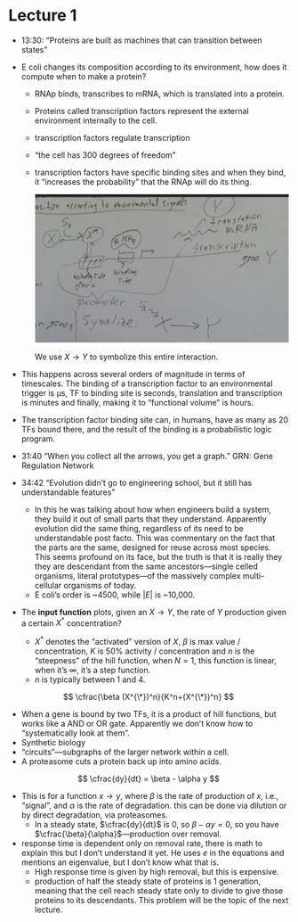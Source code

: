# Lecture 1

- 13:30: “Proteins are built as machines that can transition between
  states”
- E coli changes its composition according to its environment, how
  does it compute when to make a protein?
    - RNAp binds, transcribes to mRNA, which is translated into a
      protein.
    - Proteins called transcription factors represent the external
      environment internally to the cell.
    - transcription factors regulate transcription
    - “the cell has 300 degrees of freedom”
    - transcription factors have specific binding sites and when they
      bind, it “increases the probability” that the RNAp will do its
      thing.
        
      ![transcription.png](../images/transcription.png)
        
      We use $X \to Y$ to symbolize this entire interaction.
        
- This happens across several orders of magnitude in terms of
  timescales. The binding of a transcription factor to an
  environmental trigger is µs, TF to binding site is seconds,
  translation and transcription is minutes and finally, making it to
  “functional volume” is hours.
- The transcription factor binding site can, in humans, have as many
  as 20 TFs bound there, and the result of the binding is a
  probabilistic logic program.
- 31:40 “When you collect all the arrows, you get a graph.” GRN: Gene
  Regulation Network
- 34:42 “Evolution didn’t go to engineering school, but it still has
  understandable features”
    - In this he was talking about how when engineers build a system,
      they build it out of small parts that they
      understand. Apparently evolution did the same thing, regardless
      of its need to be understandable post facto. This was commentary
      on the fact that the parts are the same, designed for reuse
      across most species. This seems profound on its face, but the
      truth is that it is really they they are descendant from the
      same ancestors—single celled organisms, literal prototypes—of
      the massively complex multi-cellular organisms of today.
    - E coli’s order is ~4500, while $|E|$ is ~10,000.
- The **input function** plots, given an $X \to Y$, the rate of $Y$
  production given a certain $X^*$ concentration?
    - $X^*$ denotes the “activated” version of $X$, $\beta$ is max
      value / concentration, $K$ is 50% activity / concentration and
      $n$ is the “steepness” of the hill function, when $N = 1$, this
      function is linear, when it’s $\infty$, it’s a step function.
    - $n$ is typically between 1 and 4.

$$
\cfrac{\beta (X^{\*})^n}{K^n+(X^{\*})^n}
$$

- When a gene is bound by two TFs, it is a product of hill functions,
  but works like a AND or OR gate. Apparently we don’t know how to
  “systematically look at them”.
- Synthetic biology
- “circuits”—subgraphs of the larger network within a cell.
- A proteasome cuts a protein back up into amino acids.

$$
\cfrac{dy}{dt} = \beta - \alpha y
$$

- This is for a function $x \to y$, where $\beta$ is the rate of
  production of $x$, i.e., “signal”, and $\alpha$ is the rate of
  degradation. this can be done via dilution or by direct degradation,
  via proteasomes.
    - In a steady state, $\cfrac{dy}{dt}$ is $0$, so $\beta - \alpha y = 0$,
	  so you have $\cfrac{\beta}{\alpha}$—production over removal.
- response time is dependent only on removal rate, there is math to
  explain this but I don’t understand it yet. He uses $e$ in the
  equations and mentions an eigenvalue, but I don’t know what that is.
    - High response time is given by high removal, but this is
      expensive.
    - production of half the steady state of proteins is 1 generation,
      meaning that the cell reach steady state only to divide to give
      those proteins to its descendants. This problem will be the
      topic of the next lecture.
